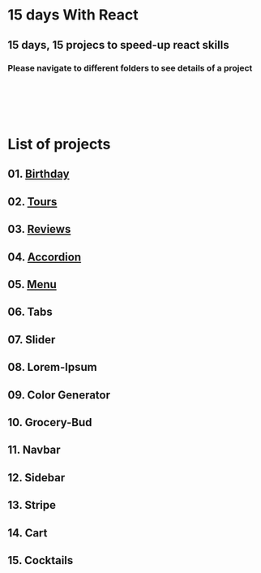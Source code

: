 # 15 days With React
## 15 days, 15 projecs to speed-up react skills
### Please navigate to different folders to see details of a project
<br /> <br /> <br /> <br />

# List of projects
## 01. [Birthday](https://remind-birthday.netlify.app/)
## 02. [Tours](https://tour-info.netlify.app/)
## 03. [Reviews](https://review-person.netlify.app/)
## 04. [Accordion](https://toggle-question.netlify.app)
## 05. [Menu](https://item-menu.netlify.app/)
## 06. Tabs
## 07. Slider
## 08. Lorem-Ipsum
## 09. Color Generator
## 10. Grocery-Bud
## 11. Navbar
## 12. Sidebar
## 13. Stripe
## 14. Cart
## 15. Cocktails
